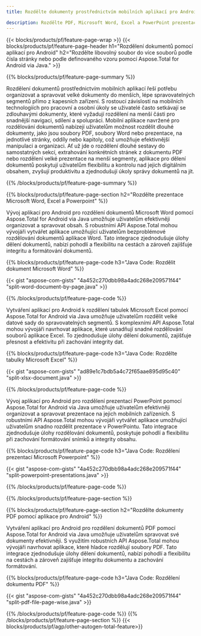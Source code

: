 ```yaml
---
title: Rozdělte dokumenty prostřednictvím mobilních aplikací pro Android 

description: Rozdělte PDF, Microsoft Word, Excel a PowerPoint prezentace prostřednictvím vaší aplikace pro Android. Rozdělit dokument podle čísla stránky nebo podle nějakého předdefinovaného vzoru.
---
```


{{< blocks/products/pf/feature-page-wrap >}}
{{< blocks/products/pf/feature-page-header h1="Rozdělení dokumentů pomocí aplikací pro Android" h2="Rozdělte libovolný soubor do více souborů podle čísla stránky nebo podle definovaného vzoru pomocí Aspose.Total for Android via Java." >}}

{{% blocks/products/pf/feature-page-summary %}}

Rozdělení dokumentů prostřednictvím mobilních aplikací řeší potřebu organizovat a spravovat velké dokumenty do menších, lépe spravovatelných segmentů přímo z kapesních zařízení. S rostoucí závislostí na mobilních technologiích pro pracovní a osobní úkoly se uživatelé často setkávají se zdlouhavými dokumenty, které vyžadují rozdělení na menší části pro snadnější navigaci, sdílení a spolupráci. Mobilní aplikace navržené pro rozdělování dokumentů nabízejí uživatelům možnost rozdělit dlouhé dokumenty, jako jsou soubory PDF, soubory Word nebo prezentace, na jednotlivé stránky, oddíly nebo kapitoly, což umožňuje efektivnější manipulaci a organizaci. Ať už jde o rozdělení dlouhé sestavy do samostatných sekcí, extrahování konkrétních stránek z dokumentu PDF nebo rozdělení velké prezentace na menší segmenty, aplikace pro dělení dokumentů poskytují uživatelům flexibilitu a kontrolu nad jejich digitálním obsahem, zvyšují produktivitu a zjednodušují úkoly správy dokumentů na jít.

{{% /blocks/products/pf/feature-page-summary  %}}

{{% blocks/products/pf/feature-page-section  h2="Rozdělte prezentace Microsoft Word, Excel a Powerpoint" %}}

Vývoj aplikací pro Android pro rozdělení dokumentů Microsoft Word pomocí Aspose.Total for Android via Java umožňuje uživatelům efektivněji organizovat a spravovat obsah. S robustními API Aspose.Total mohou vývojáři vytvářet aplikace umožňující uživatelům bezproblémové rozdělování dokumentů aplikace Word. Tato integrace zjednodušuje úlohy dělení dokumentů, nabízí pohodlí a flexibilitu na cestách a zároveň zajišťuje integritu a formátování dokumentů.

{{% blocks/products/pf/feature-page-code h3="Java Code: Rozdělit dokument Microsoft Word" %}}

{{< gist "aspose-com-gists" "4a452c270dbb98a4adc268e209571f44" "split-word-document-by-page.java" >}}

{{% /blocks/products/pf/feature-page-code  %}}

Vytváření aplikací pro Android k rozdělení tabulek Microsoft Excel pomocí Aspose.Total for Android via Java umožňuje uživatelům rozdělit velké datové sady do spravovatelných segmentů. S komplexními API Aspose.Total mohou vývojáři navrhovat aplikace, které usnadňují snadné rozdělování souborů aplikace Excel. To zjednodušuje úlohy dělení dokumentů, zajišťuje přesnost a efektivitu při zachování integrity dat.


{{% blocks/products/pf/feature-page-code h3="Java Code: Rozdělte tabulky Microsoft Excel" %}}

{{< gist "aspose-com-gists" "ad89e1c7bdb5a4c72f65aae895d95c40" "split-xlsx-document.java" >}}

{{% /blocks/products/pf/feature-page-code  %}}

Vývoj aplikací pro Android pro rozdělení prezentací PowerPoint pomocí Aspose.Total for Android via Java umožňuje uživatelům efektivněji organizovat a spravovat prezentace na jejich mobilních zařízeních. S robustními API Aspose.Total mohou vývojáři vytvářet aplikace umožňující uživatelům snadno rozdělit prezentace v PowerPointu. Tato integrace zjednodušuje úlohy rozdělování dokumentů, poskytuje pohodlí a flexibilitu při zachování formátování snímků a integrity obsahu.

{{% blocks/products/pf/feature-page-code h3="Java Code: Rozdělení prezentací Microsoft Powerpoint" %}}

{{< gist "aspose-com-gists" "4a452c270dbb98a4adc268e209571f44" "split-powerpoint-presentations.java" >}}

{{% /blocks/products/pf/feature-page-code  %}}

{{% /blocks/products/pf/feature-page-section %}}

{{% blocks/products/pf/feature-page-section  h2="Rozdělte dokumenty PDF pomocí aplikace pro Android" %}}

Vytváření aplikací pro Android pro rozdělení dokumentů PDF pomocí Aspose.Total for Android via Java umožňuje uživatelům spravovat své dokumenty efektivněji. S využitím robustních API Aspose.Total mohou vývojáři navrhovat aplikace, které hladce rozdělují soubory PDF. Tato integrace zjednodušuje úlohy dělení dokumentů, nabízí pohodlí a flexibilitu na cestách a zároveň zajišťuje integritu dokumentu a zachování formátování.

{{% blocks/products/pf/feature-page-code h3="Java Code: Rozdělení dokumentu PDF" %}}

{{< gist "aspose-com-gists" "4a452c270dbb98a4adc268e209571f44" "split-pdf-file-page-wise.java" >}}

{{% /blocks/products/pf/feature-page-code  %}}
{{% /blocks/products/pf/feature-page-section %}}
{{< blocks/products/pf/agp/other-autogen-total-feature>}}